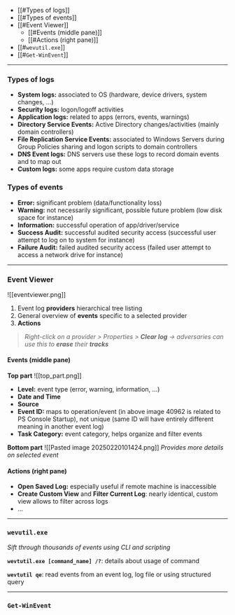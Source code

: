 - [[#Types of logs]]
- [[#Types of events]]
- [[#Event Viewer]]
	- [[#Events (middle pane)]]
	- [[#Actions (right pane)]]
- [[#`wevutil.exe`]]
- [[#`Get-WinEvent`]]

___
### Types of logs

- **System logs:** associated to OS (hardware, device drivers, system changes, ...)
- **Security logs:** logon/logoff activities
- **Application logs:** related to apps (errors, events, warnings)
- **Directory Service Events:** Active Directory changes/activities (mainly domain controllers)
- **File Replication Service Events:** associated to Windows Servers during Group Policies sharing and logon scripts to domain controllers
- **DNS Event logs:** DNS servers use these logs to record domain events and to map out
- **Custom logs:** some apps require custom data storage

### Types of events

- **Error:** significant problem (data/functionality loss)
- **Warning:** not necessarily significant, possible future problem (low disk space for instance)
- **Information:** successful operation of app/driver/service
- **Success Audit:** successful audited security access (successful user attempt to log on to system for instance)
- **Failure Audit:** failed audited security access (failed user attempt to access a network drive for instance)

___
### Event Viewer

![[eventviewer.png]]

1. Event log **providers** hierarchical tree listing
2. General overview of **events** specific to a selected provider
3. **Actions**

> *Right-click on a provider > Properties > **Clear log** $\rightarrow$ adversaries can use this to **erase** their **tracks***

#### Events (middle pane)

**Top part**
![[top_part.png]]

- **Level:** event type (error, warning, information, ...)
- **Date and Time**
- **Source**
- **Event ID:** maps to operation/event (in above image 40962 is related to PS Console Startup), not unique (same ID will have entirely different meaning in another event log)
- **Task Category:** event category, helps organize and filter events

**Bottom part**
![[Pasted image 20250220101424.png]]
*Provides more details on selected event*

#### Actions (right pane)

- **Open Saved Log:** especially useful if remote machine is inaccessible
- **Create Custom View** and **Filter Current Log**: nearly identical, custom view allows to filter across logs
- ...

___
### `wevutil.exe`
*Sift through thousands of events using CLI and scripting*

**`wevtutil.exe [command_name] /?`**: details about usage of command

**`wevtutil qe`**: read events from an event log, log file or using structured query

___
### `Get-WinEvent`

